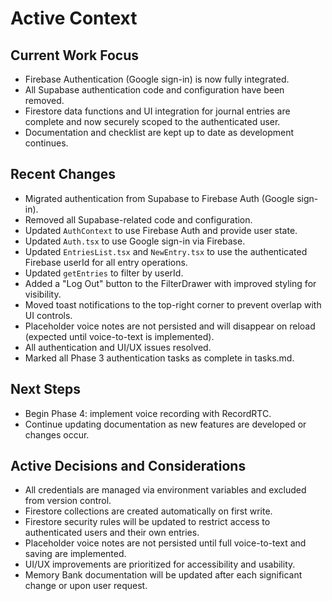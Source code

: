 # Active Context

## Current Work Focus

- Firebase Authentication (Google sign-in) is now fully integrated.
- All Supabase authentication code and configuration have been removed.
- Firestore data functions and UI integration for journal entries are complete and now securely scoped to the authenticated user.
- Documentation and checklist are kept up to date as development continues.

## Recent Changes

- Migrated authentication from Supabase to Firebase Auth (Google sign-in).
- Removed all Supabase-related code and configuration.
- Updated `AuthContext` to use Firebase Auth and provide user state.
- Updated `Auth.tsx` to use Google sign-in via Firebase.
- Updated `EntriesList.tsx` and `NewEntry.tsx` to use the authenticated Firebase userId for all entry operations.
- Updated `getEntries` to filter by userId.
- Added a "Log Out" button to the FilterDrawer with improved styling for visibility.
- Moved toast notifications to the top-right corner to prevent overlap with UI controls.
- Placeholder voice notes are not persisted and will disappear on reload (expected until voice-to-text is implemented).
- All authentication and UI/UX issues resolved.
- Marked all Phase 3 authentication tasks as complete in tasks.md.

## Next Steps

- Begin Phase 4: implement voice recording with RecordRTC.
- Continue updating documentation as new features are developed or changes occur.

## Active Decisions and Considerations

- All credentials are managed via environment variables and excluded from version control.
- Firestore collections are created automatically on first write.
- Firestore security rules will be updated to restrict access to authenticated users and their own entries.
- Placeholder voice notes are not persisted until full voice-to-text and saving are implemented.
- UI/UX improvements are prioritized for accessibility and usability.
- Memory Bank documentation will be updated after each significant change or upon user request.
